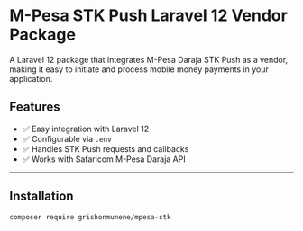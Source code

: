 # M-Pesa STK Push Laravel 12 Vendor Package

A Laravel 12 package that integrates M-Pesa Daraja STK Push as a vendor, making it easy to initiate and process mobile money payments in your application.

## Features
- ✅ Easy integration with Laravel 12
- ✅ Configurable via `.env`
- ✅ Handles STK Push requests and callbacks
- ✅ Works with Safaricom M-Pesa Daraja API

---

## Installation

```bash
composer require grishonmunene/mpesa-stk
